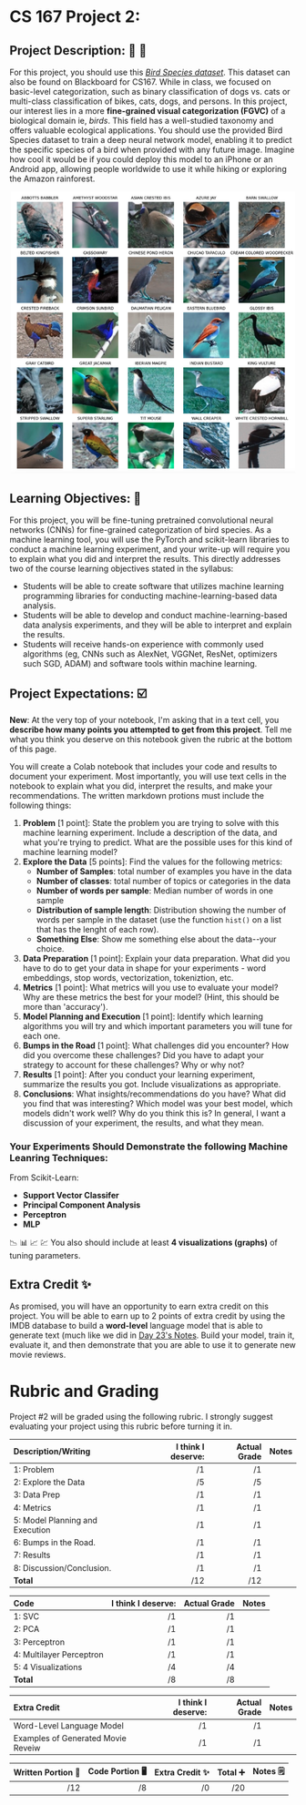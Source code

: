 # CS 167 Project 2: 

## Project Description: 🎥 🍿
For this project, you should use this [_Bird Species dataset_](https://analytics.drake.edu/~reza/teaching/cs167_fall23/dataset/bird_species_v1.zip). This dataset can also be found on Blackboard for CS167. While in class, we focused on basic-level categorization, such as binary classification of dogs vs. cats or multi-class classification of bikes, cats, dogs, and persons. In this project, our interest lies in a more __fine-grained visual categorization (FGVC)__ of a biological domain ie, _birds_. This field has a well-studied taxonomy and offers valuable ecological applications. You should use the provided Bird Species dataset to train a deep neural network model, enabling it to predict the specific species of a bird when provided with any future image. Imagine how cool it would be if you could deploy this model to an iPhone or an Android app, allowing people worldwide to use it while hiking or exploring the Amazon rainforest.
<div style="text-align: center;">
<img src="bird_species_thumbnail.png" alt="Bird species for fine-grained categorization" width=500/>
</div>

## Learning Objectives: 📝
For this project, you will be fine-tuning pretrained convolutional neural networks (CNNs) for fine-grained categorization of bird species. As a machine learning tool, you will use the PyTorch and scikit-learn libraries to conduct a machine learning experiment, and your write-up will require you to explain what you did and interpret the results. This directly addresses two of the course learning objectives stated in the syllabus:
- Students will be able to create software that utilizes machine learning programming libraries for conducting machine-learning-based data analysis.
- Students will be able to develop and conduct machine-learning-based data analysis experiments, and they will be able to interpret and explain the results.
- Students will receive hands-on experience with commonly used algorithms (eg, CNNs such as AlexNet, VGGNet, ResNet, optimizers such SGD, ADAM) and software tools within machine learning.


## Project Expectations: ☑️
**New**: At the very top of your notebook, I'm asking that in a text cell, you **describe how many points you attempted to get from this project**. Tell me what you think you deserve on this notebook given the rubric at the bottom of this page. 

You will create a Colab notebook that includes your code and results to document your experiment. Most importantly, you will use text cells in the notebook to explain what you did, interpret the results, and make your recommendations. The written markdown protions must include the following things:
1. **Problem** [1 point]: State the problem you are trying to solve with this machine learning experiment. Include a description of the data, and what you're trying to predict. What are the possible uses for this kind of machine learning model?
2. **Explore the Data** [5 points]: Find the values for the following metrics: 
    - __Number of Samples__: total number of examples you have in the data 
    - __Number of classes__: total number of topics or categories in the data
    - __Number of words per sample__: Median number of words in one sample
    - __Distribution of sample length__: Distribution showing the number of words per sample in the dataset (use the function `hist()` on a list that has the lenght of each row). 
    - __Something Else__: Show me something else about the data--your choice.
3.  **Data Preparation** [1 point]: Explain your data preparation. What did you have to do to get your data in shape for your experiments - word embeddings, stop words, vectorization, tokeniztion, etc. 
4.  **Metrics** [1 point]: What metrics will you use to evaluate your model? Why are these metrics the best for your model? (Hint, this should be more than 'accuracy').
5.  **Model Planning and Execution** [1 point]: Identify which learning algorithms you will try and which important parameters you will tune for each one. 
6.  **Bumps in the Road** [1 point]: What challenges did you encounter? How did you overcome these challenges? Did you have to adapt your strategy to account for these challenges? Why or why not?
7.  **Results** [1 point]: After you conduct your learning experiment, summarize the results you got. Include visualizations as appropriate. 
8.  **Conclusions**: What insights/recommendations do you have? What did you find that was interesting? Which model was your best model, which models didn't work well? Why do you think this is? In general, I want a discussion of your experiment, the results, and what they mean.

### Your Experiments Should Demonstrate the following Machine Leanring Techniques:
From Scikit-Learn:
- **Support Vector Classifer**
- **Principal Component Analysis**
- **Perceptron**
- **MLP**

📉 📊 📈 💹 You also should include at least **4 visualizations (graphs)** of tuning parameters.

## Extra Credit ✨
As promised, you will have an opportunity to earn extra credit on this project. You will be able to earn up to 2 points of extra credit by using the IMDB database to build a **word-level** language model that is able to generate text (much like we did in [Day 23's Notes](https://github.com/merriekay/CS167Code/blob/main/Day23Notes_RNNs4NLP.ipynb). Build your model, train it, evaluate it, and then demonstrate that you are able to use it to generate new movie reviews. 

# Rubric and Grading
Project #2 will be graded using the following rubric. I strongly suggest evaluating your project using this rubric before turning it in.

| **Description/Writing**  |**I think I deserve:**   |**Actual Grade**|**Notes** |
| :------------------------------- | -------: | ----: |:---- |
| 1: Problem                       |        /1|       /1|    |
| 2: Explore the Data              |        /5|       /5|    | 
| 3: Data Prep                     |        /1|       /1|    |
| 4: Metrics                       |        /1|       /1|    | 
| 5: Model Planning and Execution  |        /1|       /1|    |
| 6: Bumps in the Road.            |        /1|       /1|    |
| 7: Results                       |        /1|       /1|    | 
| 8: Discussion/Conclusion.        |        /1|       /1|    |
| <b>Total                         |       /12 |     /12 </b>   |

| **Code**  |**I think I deserve:**   |**Actual Grade**   |**Notes** |
| :------------------------------- | -------: |-------: | :---- |
| 1: SVC                           |        /1|        /1|   |
| 2: PCA                           |        /1|        /1|   | 
| 3: Perceptron                    |        /1|        /1|   |
| 4: Multilayer Perceptron         |        /1|        /1|   | 
| 5: 4 Visualizations              |        /4|        /4|   | 
| <b>Total                         |       /8 |        /8|</b>   |

| **Extra Credit**  |**I think I deserve:**   |**Actual Grade**   |**Notes** |
| :------------------------------- | -------: | ----: |:---- |
| Word-Level Language Model             |        /1|       /1|   |
| Examples of Generated Movie Reveiw    |        /1|       /1|   |


| **Written Portion** 📝 | **Code Portion** 🖥️ | **Extra Credit** ✨  |**Total** ➕ |**Notes** 🗒️|
| ---------: | -------------------: | ------------: |-------------: |---------- |
|       /12  |                  /8 |           /0 |         /20|           |

